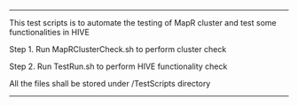 ************************************************************
This test scripts is to automate the testing of MapR cluster
and test some functionalities in HIVE

Step 1. Run MapRClusterCheck.sh to perform cluster check

Step 2. Run TestRun.sh to perform HIVE functionality check


All the files shall be stored under /TestScripts directory

************************************************************





